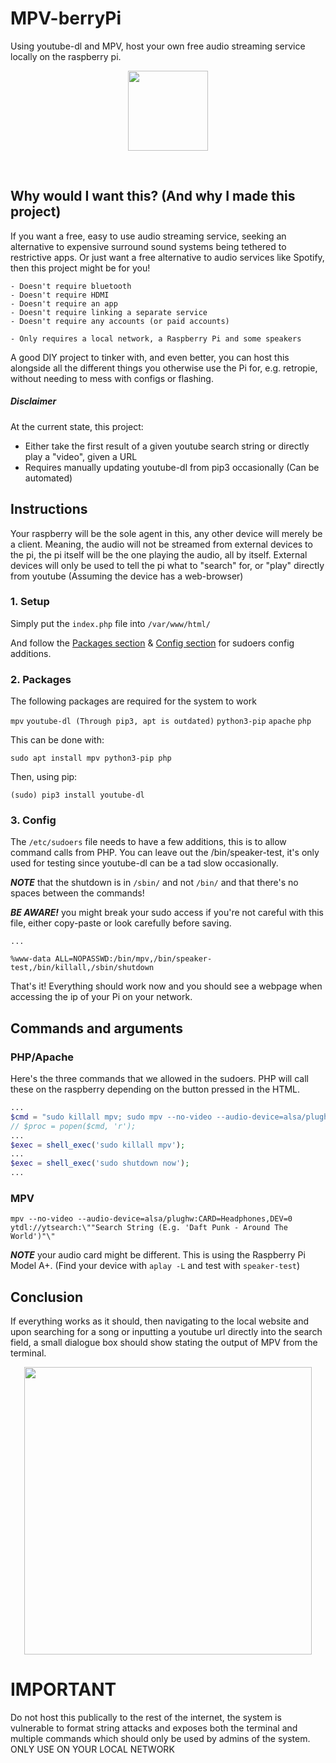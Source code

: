 # MPV-berryPi
Using youtube-dl and MPV, host your own free audio streaming service locally on the raspberry pi.
<p align="center">
  <img width="128" src="https://user-images.githubusercontent.com/14123880/181585837-949ee72f-4dc1-45e8-84cb-100bd03bd131.png">
</p>
<br>

## Why would I want this? (And why I made this project)
If you want a free, easy to use audio streaming service, seeking an alternative to expensive surround sound systems being tethered to restrictive apps. Or just want a free alternative to audio services like Spotify, then this project might be for you!

```
- Doesn't require bluetooth
- Doesn't require HDMI
- Doesn't require an app
- Doesn't require linking a separate service
- Doesn't require any accounts (or paid accounts)
```
```
- Only requires a local network, a Raspberry Pi and some speakers
```

A good DIY project to tinker with, and even better, you can host this alongside all the different things you otherwise use the Pi for, e.g. retropie, without needing to mess with configs or flashing.

##### Disclaimer
At the current state, this project:
* Either take the first result of a given youtube search string or directly play a "video", given a URL
* Requires manually updating youtube-dl from pip3 occasionally (Can be automated)

## Instructions
Your raspberry will be the sole agent in this, any other device will merely be a client. Meaning, the audio will not be streamed from external devices to the pi, the pi itself will be the one playing the audio, all by itself. External devices will only be used to tell the pi what to "search" for, or "play" directly from youtube (Assuming the device has a web-browser)

### 1. Setup
Simply put the ```index.php``` file into ```/var/www/html/```

And follow the [Packages section](#packages) & [Config section](#config) for sudoers config additions.

<a name="packages"></a>
### 2. Packages
The following packages are required for the system to work

```mpv```
```youtube-dl (Through pip3, apt is outdated)```
```python3-pip```
```apache```
```php```

This can be done with:

```sudo apt install mpv python3-pip php```

Then, using pip:

```(sudo) pip3 install youtube-dl```

<a name="config"></a>
### 3. Config
The `/etc/sudoers` file needs to have a few additions, this is to allow command calls from PHP. You can leave out the /bin/speaker-test, it's only used for testing since youtube-dl can be a tad slow occasionally. 

***NOTE*** that the shutdown is in ```/sbin/``` and not ```/bin/``` and that there's no spaces between the commands!

***BE AWARE!*** you might break your sudo access if you're not careful with this file, either copy-paste or look carefully before saving.

```
...

%www-data ALL=NOPASSWD:/bin/mpv,/bin/speaker-test,/bin/killall,/sbin/shutdown
```

That's it! Everything should work now and you should see a webpage when accessing the ip of your Pi on your network.

## Commands and arguments

### PHP/Apache
Here's the three commands that we allowed in the sudoers. PHP will call these on the raspberry depending on the button pressed in the HTML.

```php
...
$cmd = "sudo killall mpv; sudo mpv --no-video --audio-device=alsa/plughw:CARD=Headphones,DEV=0 ytdl://ytsearch:\"".$_POST["query"]."\" & disown;";
// $proc = popen($cmd, 'r');
...
$exec = shell_exec('sudo killall mpv');
...
$exec = shell_exec('sudo shutdown now');
...
```

### MPV
```
mpv --no-video --audio-device=alsa/plughw:CARD=Headphones,DEV=0 ytdl://ytsearch:\""Search String (E.g. 'Daft Punk - Around The World')"\"
```
***NOTE*** your audio card might be different. This is using the Raspberry Pi Model A+. (Find your device with ```aplay -L``` and test with ```speaker-test```)


## Conclusion
If everything works as it should, then navigating to the local website and upon searching for a song or inputting a youtube url directly into the search field, a small dialogue box should show stating the output of MPV from the terminal.

<p align="center">
  <img width="460" src="https://user-images.githubusercontent.com/14123880/181582513-b67a50a7-20b7-4af9-ba25-e601cedff895.png">
</p>

# IMPORTANT
Do not host this publically to the rest of the internet, the system is vulnerable to format string attacks and exposes both the terminal and multiple commands which should only be used by admins of the system. ONLY USE ON YOUR LOCAL NETWORK

